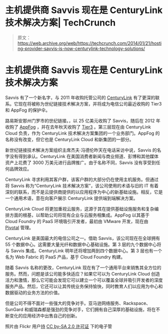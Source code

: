 # 主机提供商 Savvis 现在是 CenturyLink 技术解决方案| TechCrunch

> 原文：<https://web.archive.org/web/https://techcrunch.com/2014/01/21/hosting-provider-savvis-is-now-centurylink-technology-solutions/>

# 主机提供商 Savvis 现在是 CenturyLink 技术解决方案

Savvis 有了一个新名字，与 2011 年收购托管公司的 [CenturyLink](https://web.archive.org/web/20230326080123/http://www.centurylink.com/) 有了更深的联系。它现在将被称为世纪链接技术解决方案，并将成为电信公司最近收购的 Tier3 和 AppFog 的保护伞。

路易斯安那州门罗市的世纪链接。，以 25 亿美元收购了 Savvis，随后在 2012 年收购了 [AppFog](https://web.archive.org/web/20230326080123/http://www.techmeme.com/130614/p24#a130614p24) ，并在去年秋天收购了 [Tier3](https://web.archive.org/web/20230326080123/https://techcrunch.com/2013/11/19/centurylink-buys-tier3-the-infrasructure-platform-and-advanced-cloud-management-provider/) 。第三层现在由 CenturyLink Cloud 负责，作为 CenturyLink 技术解决方案集团的一个业务部门。AppFog 的名称没有改变，但它也是 CenturyLink Cloud 和新集团的一部分。

新世纪链接技术解决方案组织主席杰夫·冯德伦昨天在电话采访中说，Savvis 的名字没有得到承认。CenturyLink 在美国消费者新闻与商业频道、彭博和其他媒体资产上花费了 3000 万美元进行品牌推广。由于名称不同，Savvis 没有享受到任何品牌效应。

CenturyLink 寻求利用其客户群，该客户群的大部分仍在使用主机服务。但通过将 Savvis 称为“CenturyLink 技术解决方案”，该公司使用的术语与旧的 IT 有着深刻的联系，而不是云提供商提供的以应用程序为中心的新基础设施。相反，它是一个通用术语，意在向客户展示 CenturyLink 提供端到端解决方案。

CenturyLink Cloud 将更加重视云服务，这源于其在提供基础设施服务和复杂编排方面的根基，以帮助公司将现有企业与云服务相集成。AppFog 以其基于 Cloud Foundry 的 PaaS 环境吸引开发者，最初由 VMware 开发，现在由 [Pivotal](https://web.archive.org/web/20230326080123/http://www.gopivotal.com/) 管理。

CenturyLink 是美国最大的电信公司之一。借助 Savvis，该公司现在在全球拥有 55 个数据中心。这需要大量光纤和数据中心基础设施。第 3 层的九个数据中心将与 Savvis 集成。CenturyLink 明年还将增加两到四个数据中心。第 3 层也有一个名为 Web Fabric 的 PaaS 产品，基于 Cloud Foundry 构建。

随着 Savvis 名称的更改，CenturyLink 现在有了一个通用平台来销售其全方位的服务。然而，问题是该公司能多快适应？如果它可以为 CenturyLink Cloud 创造活力和激情，那么它可能会发现它可以建立一个可以覆盖全球并吸引开发者的深度服务产品。然后，它还可以让其传统业务保持愉快，同时教育人们以应用为中心和数据驱动的业务方法的价值。

但是公司不得不面对一些强大的竞争对手。亚马逊网络服务、Rackspace、SunGard 和威瑞森都是强劲的竞争对手，它们拥有自己深厚的基础设施，将在不断变化的应用经济中出售自己的创新。

照片由 Flickr 用户[持](https://web.archive.org/web/20230326080123/http://www.flickr.com/photos/theaucitron/5810163712/) [CC by-SA 2.0 许可证](https://web.archive.org/web/20230326080123/http://creativecommons.org/licenses/by-sa/2.0/) 下的电子管